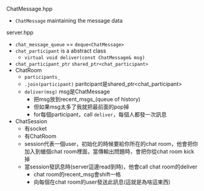 ChatMessage.hpp
- `ChatMessage` maintaining the message data

server.hpp
- `chat_message_queue` == `deque<ChatMessage>`
- `chat_participant` is a abstract class
  - `virtual void deliver(const ChatMessage& msg)`
- `chat_participant_ptr` `shared_ptr<chat_participant>`
- ChatRoom
  - `participants_` 
  - `.join(participant)` paritcipant是shared_ptr<chat_participant>
  - `deliver(msg)` msg是ChatMessage
    - 把msg放到recent_msgs_(queue of history)
    - 但如果msg太多了我就把最前面的pop掉
    - for每個participant，call `deliver`，每個人都發一次訊息
- ChatSession
  - 有socket
  - 有ChatRoom
  - session代表一個user，初始化的時候要給你所在的chat room，他會把你加入到蠟個chat room裡面，當傳輸出問題時，會把你從chat room kick掉
  - 當session發訊息時(server這邊read到時)，他會call chat room的deliver
    - chat room的recent_msg會shift一格
    - 向每個在chat room的user發送此訊息(這就是為啥這東西)

